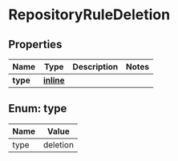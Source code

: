
# RepositoryRuleDeletion

## Properties
Name | Type | Description | Notes
------------ | ------------- | ------------- | -------------
**type** | [**inline**](#Type) |  | 


<a id="Type"></a>
## Enum: type
Name | Value
---- | -----
type | deletion



